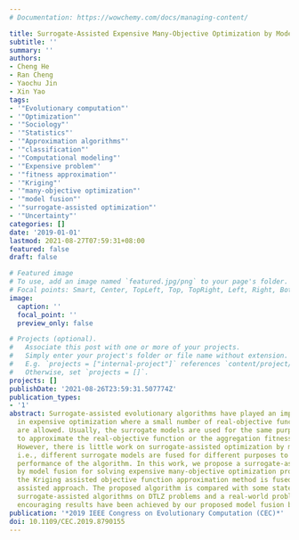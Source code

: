 ```yaml
---
# Documentation: https://wowchemy.com/docs/managing-content/

title: Surrogate-Assisted Expensive Many-Objective Optimization by Model Fusion
subtitle: ''
summary: ''
authors:
- Cheng He
- Ran Cheng
- Yaochu Jin
- Xin Yao
tags:
- '"Evolutionary computation"'
- '"Optimization"'
- '"Sociology"'
- '"Statistics"'
- '"Approximation algorithms"'
- '"classification"'
- '"Computational modeling"'
- '"Expensive problem"'
- '"fitness approximation"'
- '"Kriging"'
- '"many-objective optimization"'
- '"model fusion"'
- '"surrogate-assisted optimization"'
- '"Uncertainty"'
categories: []
date: '2019-01-01'
lastmod: 2021-08-27T07:59:31+08:00
featured: false
draft: false

# Featured image
# To use, add an image named `featured.jpg/png` to your page's folder.
# Focal points: Smart, Center, TopLeft, Top, TopRight, Left, Right, BottomLeft, Bottom, BottomRight.
image:
  caption: ''
  focal_point: ''
  preview_only: false

# Projects (optional).
#   Associate this post with one or more of your projects.
#   Simply enter your project's folder or file name without extension.
#   E.g. `projects = ["internal-project"]` references `content/project/deep-learning/index.md`.
#   Otherwise, set `projects = []`.
projects: []
publishDate: '2021-08-26T23:59:31.507774Z'
publication_types:
- '1'
abstract: Surrogate-assisted evolutionary algorithms have played an important role
  in expensive optimization where a small number of real-objective function evaluations
  are allowed. Usually, the surrogate models are used for the same purpose, e.g.,
  to approximate the real-objective function or the aggregation fitness function.
  However, there is little work on surrogate-assisted optimization by model fusion,
  i.e., different surrogate models are fused for different purposes to improve the
  performance of the algorithm. In this work, we propose a surrogate-assisted approach
  by model fusion for solving expensive many-objective optimization problems, in which
  the Kriging assisted objective function approximation method is fused with the classifier
  assisted approach. The proposed algorithm is compared with some state-of-the-art
  surrogate-assisted algorithms on DTLZ problems and a real-world problem, and some
  encouraging results have been achieved by our proposed model fusion based approach.
publication: '*2019 IEEE Congress on Evolutionary Computation (CEC)*'
doi: 10.1109/CEC.2019.8790155
---
```

